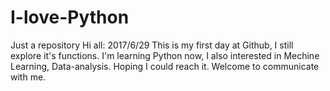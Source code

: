 # I-love-Python
Just a repository
Hi all:
  2017/6/29 This is my first day at Github, I still explore it's functions.
  I'm learning Python now, I also interested in Mechine Learning, Data-analysis. Hoping I could reach it.
  Welcome to communicate with me.
